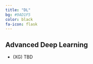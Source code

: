 ```yaml
---
title: "DL"
bg: #9AD1F5
color: black
fa-icon: flask
---
```


## Advanced Deep Learning

* (XG) TBD

